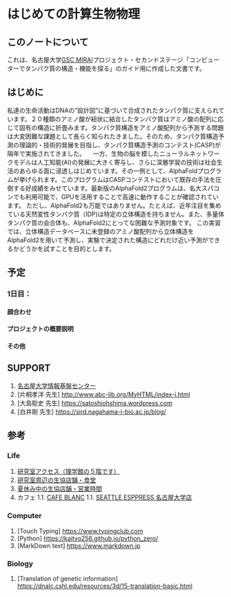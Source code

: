 # はじめての計算生物物理

## このノートについて

これは、名古屋大学[GSC MIRAI](http://nuqa.nagoya-u.ac.jp/miraigsc/)プロジェクト・セカンドステージ「コンピューターでタンパク質の構造・機能を探る」のガイド用に作成した文書です。

## はじめに

私達の生命活動はDNAの”設計図”に基づいて合成されたタンパク質に支えられています。２０種類のアミノ酸が紐状に結合したタンパク質はアミノ酸の配列に応じて固有の構造に折畳みます。タンパク質構造をアミノ酸配列から予測する問題は大変困難な課題として長らく知られたきました。そのため、タンパク質構造予測の理論的・技術的発展を目指し、タンパク質構造予測のコンテスト(CASP)が隔年で実施されてきました。
　一方、生物の脳を模したニューラルネットワークモデルは人工知能(AI)の発展に大きく寄与し、さらに深層学習の技術は社会生活のあらゆる面に浸透しはじめています。その一例として、AlphaFoldプログラムが挙げられます。このプログラムはCASPコンテストにおいて既存の手法を圧倒する好成績をみせています。最新版のAlphaFold2プログラムは、名大スパコンでも利用可能で、GPUを活用することで高速に動作することが確認されています。
 ただし、AlphaFold2も万能ではありません。たとえば、近年注目を集めている天然変性タンパク質（IDP)は特定の立体構造を持ちません。また、多量体タンパク質の会合体も、AlphaFold2にとってな困難な予測対象です。
 この実習では、立体構造データベースに未登録のアミノ酸配列から立体構造をAlphaFold2を用いて予測し、実験で決定された構造にどれだけ近い予測ができるかどうかを試すことを目的とします。 


## 予定
### 1日目：
#### 顔合わせ
#### プロジェクトの概要説明
#### その他

## SUPPORT

1. [名古屋大学情報基盤センター](https://icts.nagoya-u.ac.jp/ja/center/)
1. [片桐孝洋 先生] http://www.abc-lib.org/MyHTML/index-j.html
1. [大島聡史 先生] https://satoshiohshima.wordpress.com
1. [白井剛 先生] https://sird.nagahama-i-bio.ac.jp/blog/

## 参考
### Life

1. [研究室アクセス（理学館の５階です）](https://www.phys.nagoya-u.ac.jp/map/map.html)
1. [研究室周辺の生協店舗・食堂](https://www.nucoop.jp/coop/coop_332.html#s02)
1. [夏休み中の生協店舗・営業時間](https://www.nucoop.jp/shop/schedule_202207.html)
1. カフェ
1.1. [CAFE BLANC](https://www.instagram.com/cafe___blanc/)
1.1. [SEATTLE ESPPRESS 名古屋大学店](http://seattlecoffee.co.jp/?mode=f2)

### Computer

1. [Touch Typing] https://www.typingclub.com
1. [Python] https://kaityo256.github.io/python_zero/
1. [MarkDown text] https://www.markdown.jp

### Biology

1. [Translation of genetic information] https://dnalc.cshl.edu/resources/3d/15-translation-basic.html
